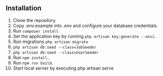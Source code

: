 





## Installation

1. Clone the repository.
2. Copy .env.example into .env and configure your database credentials.
3. Run `composer install`
4. Set the application key by running `php artisan key:generate --ansi`.
5. Run migrations `php artisan migrate`
5. `php artisan db:seed --class=JobSeeder`
6. `php artisan db:seed --class=UserSeeder`
7. Run `npm install`..
8. Run `npm run build`.
9. Start local server by executing php artisan serve

